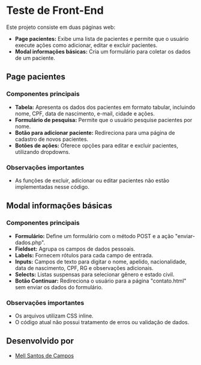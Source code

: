 # Teste de Front-End

Este projeto consiste em duas páginas web:

* **Page pacientes:** Exibe uma lista de pacientes e permite que o usuário execute ações como adicionar, editar e excluir pacientes.
* **Modal informações básicas:** Cria um formulário para coletar os dados de um paciente.

## Page pacientes

### Componentes principais

* **Tabela:** Apresenta os dados dos pacientes em formato tabular, incluindo nome, CPF, data de nascimento, e-mail, cidade e ações.
* **Formulário de pesquisa:** Permite que o usuário pesquise pacientes por nome.
* **Botão para adicionar paciente:** Redireciona para uma página de cadastro de novos pacientes.
* **Botões de ações:** Oferece opções para editar e excluir pacientes, utilizando dropdowns.

### Observações importantes

* As funções de excluir, adicionar ou editar pacientes não estão implementadas nesse código.

## Modal informações básicas

### Componentes principais

* **Formulário:** Define um formulário com o método POST e a ação "enviar-dados.php".
* **Fieldset:** Agrupa os campos de dados pessoais.
* **Labels:** Fornecem rótulos para cada campo de entrada.
* **Inputs:** Campos de texto para digitar o nome, apelido, nacionalidade, data de nascimento, CPF, RG e observações adicionais.
* **Selects:** Listas suspensas para selecionar gênero e estado civil.
* **Botão Continuar:** Redireciona o usuário para a página "contato.html" sem enviar os dados do formulário.

### Observações importantes

* Os arquivos utilizam CSS inline.
* O código atual não possui tratamento de erros ou validação de dados.

## Desenvolvido por

* [Mell Santos de Campos](https://github.com/mellsantos)

